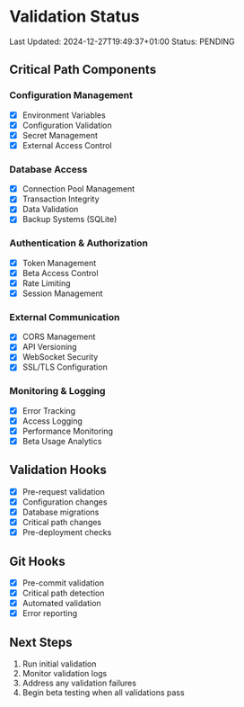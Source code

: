 # Validation Status
Last Updated: 2024-12-27T19:49:37+01:00
Status: PENDING

## Critical Path Components

### Configuration Management
- [x] Environment Variables
- [x] Configuration Validation
- [x] Secret Management
- [x] External Access Control

### Database Access
- [x] Connection Pool Management
- [x] Transaction Integrity
- [x] Data Validation
- [x] Backup Systems (SQLite)

### Authentication & Authorization
- [x] Token Management
- [x] Beta Access Control
- [x] Rate Limiting
- [x] Session Management

### External Communication
- [x] CORS Management
- [x] API Versioning
- [x] WebSocket Security
- [x] SSL/TLS Configuration

### Monitoring & Logging
- [x] Error Tracking
- [x] Access Logging
- [x] Performance Monitoring
- [x] Beta Usage Analytics

## Validation Hooks
- [x] Pre-request validation
- [x] Configuration changes
- [x] Database migrations
- [x] Critical path changes
- [x] Pre-deployment checks

## Git Hooks
- [x] Pre-commit validation
- [x] Critical path detection
- [x] Automated validation
- [x] Error reporting

## Next Steps
1. Run initial validation
2. Monitor validation logs
3. Address any validation failures
4. Begin beta testing when all validations pass
